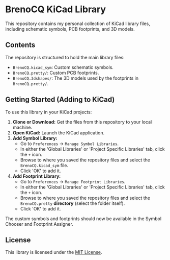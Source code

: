 # BrenoCQ KiCad Library
This repository contains my personal collection of KiCad library files, including schematic symbols, PCB footprints, and 3D models.

## Contents
The repository is structured to hold the main library files:

* `BrenoCQ.kicad_sym`: Custom schematic symbols.
* `BrenoCQ.pretty/`: Custom PCB footprints.
* `BrenoCQ.3dshapes/`: The 3D models used by the footprints in `BrenoCQ.pretty/`.

## Getting Started (Adding to KiCad)
To use this library in your KiCad projects:

1.  **Clone or Download:** Get the files from this repository to your local machine.
2.  **Open KiCad:** Launch the KiCad application.
3.  **Add Symbol Library:**
    * Go to `Preferences` -> `Manage Symbol Libraries`.
    * In either the 'Global Libraries' or 'Project Specific Libraries' tab, click the `+` icon.
    * Browse to where you saved the repository files and select the `BrenoCQ.kicad_sym` file.
    * Click 'OK' to add it.
4.  **Add Footprint Library:**
    * Go to `Preferences` -> `Manage Footprint Libraries`.
    * In either the 'Global Libraries' or 'Project Specific Libraries' tab, click the `+` icon.
    * Browse to where you saved the repository files and select the `BrenoCQ.pretty` **directory** (select the folder itself).
    * Click 'OK' to add it.

The custom symbols and footprints should now be available in the Symbol Chooser and Footprint Assigner.

## License
This library is licensed under the [MIT License](LICENSE).
